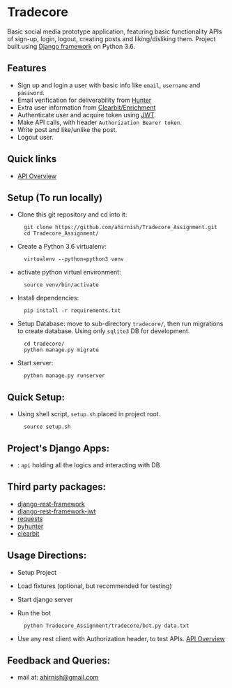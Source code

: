# Tradecore

Basic social media prototype application, featuring basic functionality APIs of sign-up, login, logout, creating posts and liking/disliking them. Project built using [Django framework](https://github.com/django/django) on Python 3.6.

## Features
- Sign up and login a user with basic info like `email`, `username` and `password`.
- Email verification for deliverability from [Hunter](https://hunter.io/)
- Extra user information from [Clearbit/Enrichment](https://clearbit.com/enrichment)
- Authenticate user and acquire token using [JWT](https://jwt.io/).
- Make API calls, with header `Authorization Bearer token`.
- Write post and like/unlike the post.
- Logout user.

## Quick links
- [API Overview](api-overview.md)

## Setup (To run locally)
- Clone this git repository and cd into it:
        
        git clone https://github.com/ahirnish/Tradecore_Assignment.git
        cd Tradecore_Assignment/


- Create a Python 3.6 virtualenv:
        
        virtualenv --python=python3 venv


- activate python virtual environment:
  
        source venv/bin/activate


- Install dependencies:
        
        pip install -r requirements.txt


- Setup Database:
    move to sub-directory `tradecore/`, then run migrations to create database. Using only `sqlite3` DB for development.
    
        cd tradecore/
        python manage.py migrate


- Start server:

        python manage.py runserver


## Quick Setup:
- Using shell script, `setup.sh` placed in project root.

        source setup.sh


## Project's Django Apps:
- : `api` holding all the logics and interacting with DB


## Third party packages:
- [django-rest-framework](https://github.com/encode/django-rest-framework)
- [django-rest-framework-jwt](https://github.com/GetBlimp/django-rest-framework-jwt)
- [requests](https://github.com/requests/requests)
- [pyhunter](https://github.com/VonStruddle/PyHunter)
- [clearbit](https://github.com/clearbit/clearbit-python)

## Usage Directions:
- Setup Project
- Load fixtures (optional, but recommended for testing)
- Start django server
- Run the bot

        python Tradecore_Assignment/tradecore/bot.py data.txt

- Use any rest client with Authorization header, to test APIs. [API Overview](api-overview.md)


## Feedback and Queries:
- mail at: [ahirnish@gmail.com](mailto:ahirnish@gmail.com)
